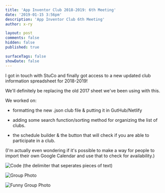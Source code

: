 ```yaml
---
title: 'App Inventor Club 2018-2019: 6th Meeting'
date: '2019-01-15 3:56pm'
description: 'App Inventor Club 6th Meeting'
author: x-ry	

layout: post
comments: false
hidden: false
published: true

surfaceTags: false
showDate: false
---
```

I got in touch with StuCo and finally got access to a new updated club information spreadsheet for 2018-2019!

We'll definitely be replacing the old 2017 sheet we've been using with this.

We worked on:

- formatting the new .json club file & putting it in GutHub/Netlify 

- adding some search function/sorting method for organizing the list of clubs.

- the schedule builder & the button that will check if you are able to participate in a club. 

(I'm actually even wondering if it's possible to make a way for people to import their own Google Calendar and use that to check for availability.)

![Code (the delimiter that seperates pieces of text)](https://x-ry.github.io/assets/images/posts/app1-15/1-15-thumb.png)

![Group Photo](https://x-ry.github.io/assets/images/posts/app1-15/1-15-group.png)

![Funny Group Photo](https://x-ry.github.io/assets/images/posts/app1-15/1-15-think.png)
